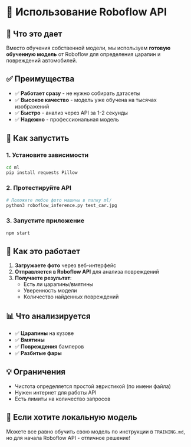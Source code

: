# 🤖 Использование Roboflow API

## 🎯 Что это дает

Вместо обучения собственной модели, мы используем **готовую обученную модель** от Roboflow для определения царапин и повреждений автомобилей.

## ✅ Преимущества

- ✅ **Работает сразу** - не нужно собирать датасеты
- ✅ **Высокое качество** - модель уже обучена на тысячах изображений
- ✅ **Быстро** - анализ через API за 1-2 секунды
- ✅ **Надежно** - профессиональная модель

## 🚀 Как запустить

### 1. Установите зависимости
```bash
cd ml
pip install requests Pillow
```

### 2. Протестируйте API
```bash
# Положите любое фото машины в папку ml/
python3 roboflow_inference.py test_car.jpg
```

### 3. Запустите приложение
```bash
npm start
```

## 🔧 Как это работает

1. **Загружаете фото** через веб-интерфейс
2. **Отправляется в Roboflow API** для анализа повреждений
3. **Получаете результат**:
    - Есть ли царапины/вмятины
    - Уверенность модели
    - Количество найденных повреждений

## 📊 Что анализируется

- ✅ **Царапины** на кузове
- ✅ **Вмятины**
- ✅ **Повреждения** бамперов
- ✅ **Разбитые фары**

## 💡 Ограничения

- Чистота определяется простой эвристикой (по имени файла)
- Нужен интернет для работы API
- Есть лимиты на количество запросов

## 🔄 Если хотите локальную модель

Можете все равно обучить свою модель по инструкции в `TRAINING.md`, но для начала Roboflow API - отличное решение!